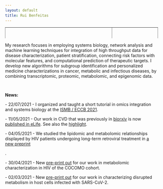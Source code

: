 ```yaml
---
layout: default
title: Rui Benfeitas
---
```


<table class="center" style="width: 100%; border-collapse: collapse; border-style: hidden; height: 36px;" border="1">
<tbody>
<tr style="height: 18px;">
	<td style="width: 70%; height: 18px;"><h1>Rui Benfeitas, PhD </h1>
		<h3>Multi-omics Integration and Systems Biology</h3>
		<p>Senior bioinformatician & Vice Training Coordinator</p><br>
		<a href="http://twitter.com/ruifeitas"><img border="0" src="https://www.svgrepo.com/show/137277/twitter.svg" height="30"></a>
		<a href="https://scholar.google.se/citations?user=TNHVVA4AAAAJ"><img border="0" src="https://camo.githubusercontent.com/80c1726d97a306a48189cb105cb4c0667d5adf140dc35daf05713873170b20ff/687474703a2f2f7777772e736f66746c61622e6e7475612e67722f7e6e69636b69652f696d616765732f6c6f676f2f676f6f676c652d7363686f6c61722e706e67" height="30"></a>
		<a href="https://www.linkedin.com/in/ruibenfeitas/"><img border="0" src="https://www.svgrepo.com/show/315300/linkedin.svg" height="30"></a>
		<a href="https://www.researchgate.net/profile/Rui-Benfeitas"><img border="0" src="https://logoeps.com/wp-content/uploads/2014/09/49394-researchgate-logo-icon-vector-icon-vector-eps.png" height="30"></a>
		<a href="https://publons.com/researcher/1294591/rui-benfeitas/"><img border="0" src="https://icons-for-free.com/iconfiles/png/512/publons-1324440218351315351.png" height="30"></a>
		<a href="https://www.nbis.se/about/staff/rui-benfeitas/"><img alt="NBIS" src="./includes/assets/img/logo/nbislogo-green.svg" style="height:30px;padding:0px 0px 0px 5px" ></a>
		<a href="www.scilifelab.se"><img alt="Scilifelab" src="./includes/assets/img/logo/scilifelab.png" style="height:30px;padding:0px 0px 0px 5px" ></a>
		<a href="https://www.dbb.su.se/"><img alt="Stockholm University" src="./includes/assets/img/logo/su.png" style="height:30px;padding:0px 0px 0px 5px" ></a>
	</td>
	<td style="width: 30%; height: 18px;"><img src="./includes/assets/img/photo.png" style="float: right" width="100%" alt="" /></td>
</tr>
</tbody>
</table>

<!-- Summary -->
<table class="center" style="width: 100%; border-collapse: collapse; border-style: hidden; height: 36px;" border="1">
<tbody>
<tr style="height: 18px;" class="justify">
<p>My research focuses in employing systems biology, network analysis and machine learning techniques
for integration of high throughput data for disease characterization, patient stratification, connecting risk factors with molecular features, and computational prediction of therapeutic targets. I develop new algorithms for subgroup identification and personalized medicine characterizations in cancer, metabolic and infectious diseases, by combining transcriptomic, proteomic, metabolomic, and epigenomic data.</p>
</tr>
<!-- NEWS -->
<tr style="height: 18px;" >
	<br><p><strong>News:</strong></p>
		<p>- 22/07/2021 - I organized and taught a short tutorial in omics integration and systems biology at the <a href="https://nbisweden.github.io/workshop_omicsint_ISMBECCB/"> ISMB / ECCB 2021</a>.</p>
		<p>- 11/05/2021 - Our work in CVD that was previously in <a href="https://www.biorxiv.org/content/10.1101/2020.10.28.358556v2">biorxiv</a> is now <a href="https://elifesciences.org/articles/66921">published in eLife</a>. See also the <a href="https://elifesciences.org/articles/69863">highlight</a>.</p>
		<p>- 04/05/2021 - We studied the lipidomic and metabolomic relationships displayed by HIV patients undergoing long-term retroviral treatment in <a href="https://www.medrxiv.org/content/10.1101/2021.05.04.21256640v1">a new preprint</a></p>.
		<p>- 30/04/2021 - New <a href="https://www.medrxiv.org/content/10.1101/2021.04.01.21254778v1">pre-print out</a> for our work in metabolomic characterization in HIV of the COCOMO cohort.</p>
		<p>- 02/03/2021 - New <a href="https://www.biorxiv.org/content/10.1101/2021.02.24.432759v1.full">pre-print out</a> for our work in characterizing disrupted metabolism in host cells infected with SARS-CoV-2.</p>
	</tr>
</tbody>
</table>